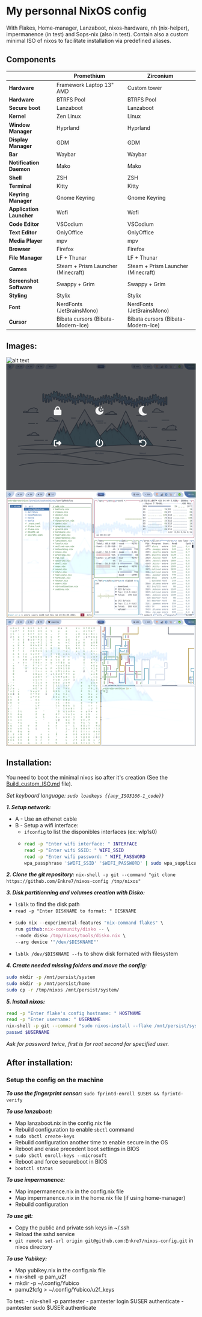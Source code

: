 # My personnal NixOS config
With Flakes, Home-manager, Lanzaboot, nixos-hardware, nh (nix-helper), impermanence (in test) and Sops-nix (also in test).
Contain also a custom minimal ISO of nixos to facilitate installation via predefined aliases.

## Components
|                          | Promethium                         | Zirconium                          |
|--------------------------|------------------------------------|------------------------------------|
| **Hardware**             | Framework Laptop 13" AMD           | Custom tower                       |
| **Hardware**             | BTRFS Pool                         | BTRFS Pool                         |
| **Secure boot**          | Lanzaboot                          | Lanzaboot                          |
| **Kernel**               | Zen Linux                          | Linux                              |
| **Window Manager**       | Hyprland                           | Hyprland                           |
| **Display Manager**      | GDM                                | GDM                                |
| **Bar**                  | Waybar                             | Waybar                             |
| **Notification Daemon**  | Mako                               | Mako                               |
| **Shell**                | ZSH                                | ZSH                                |
| **Terminal**             | Kitty                              | Kitty                              |
| **Keyring Manager**      | Gnome Keyring                      | Gnome Keyring                      |
| **Application Launcher** | Wofi                               | Wofi                               |
| **Code Editor**          | VSCodium                           | VSCodium                           |
| **Text Editor**          | OnlyOffice                         | OnlyOffice                         |
| **Media Player**         | mpv                                | mpv                                |
| **Browser**              | Firefox                            | Firefox                            |
| **File Manager**         | LF + Thunar                        | LF + Thunar                        |
| **Games**                | Steam + Prism Launcher (Minecraft) | Steam + Prism Launcher (Minecraft) |
| **Screenshot Software**  | Swappy + Grim                      | Swappy + Grim                      |
| **Styling**              | Stylix                             | Stylix                             |
| **Font**                 | NerdFonts (JetBrainsMono)          | NerdFonts (JetBrainsMono)          |
| **Cursor**               | Bibata cursors (Bibata-Modern-Ice) | Bibata cursors (Bibata-Modern-Ice) |

## Images:
![alt text](https://github.com/Enkre7/nixos-config/blob/main/images/zirconium_1.png)
![alt text](https://github.com/Enkre7/nixos-config/blob/main/images/promethium_1.png)
![alt text](https://github.com/Enkre7/nixos-config/blob/main/images/promethium_2.png)
![alt text](https://github.com/Enkre7/nixos-config/blob/main/images/promethium_3.png)

## Installation:
You need to boot the minimal nixos iso after it's creation (See the [Build_custom_ISO.md](Build_custom_ISO.md) file).

_Set keyboard language: ```sudo loadkeys {{any_ISO3166-1_code}}```_

***1. Setup network:***

- A - Use an ethenet cable
- B - Setup a wifi interface:
  - ```ifconfig``` to list the disponibles interfaces (ex: wlp1s0)
  - ```bash
    read -p "Enter wifi interface: " INTERFACE
    read -p "Enter wifi SSID: " WIFI_SSID
    read -p "Enter wifi password: " WIFI_PASSWORD
    wpa_passphrase '$WIFI_SSID' '$WIFI_PASSWORD' | sudo wpa_supplicant -B -i $INTERFACE -c /dev/stdin
    ```

***2. Clone the git repository:***
```nix-shell -p git --command "git clone https://github.com/Enkre7/nixos-config /tmp/nixos"```

***3. Disk partitionning and volumes creation with Disko:***
- ```lsblk``` to find the disk path
- ```read -p "Enter DISKNAME to format: " DISKNAME```
- ```nix
  sudo nix --experimental-features "nix-command flakes" \
  run github:nix-community/disko -- \
  --mode disko /tmp/nixos/tools/disko.nix \
  --arg device '"/dev/$DISKNAME"'
  ```
- ```lsblk /dev/$DISKNAME --fs``` to show disk formated with filesystem

***4. Create needed missing folders and move the config:***
```bash
sudo mkdir -p /mnt/persist/system
sudo mkdir -p /mnt/persist/home
sudo cp -r /tmp/nixos /mnt/persist/system/
```
***5. Install nixos:***
```bash
read -p "Enter flake's config hostname: " HOSTNAME
read -p "Enter username: " USERNAME
nix-shell -p git --command "sudo nixos-install --flake /mnt/persist/system/nixos#$HOSTNAME"
passwd $USERNAME
```
_Ask for password twice, first is for root second for specified user._

## After installation:
### Setup the config on the machine
***To use the fingerprint sensor:*** ```sudo fprintd-enroll $USER && fprintd-verify```

***To use lanzaboot:***
  - Map lanzaboot.nix in the config.nix file
  - Rebuild configuration to enable ```sbctl``` command
  - ```sudo sbctl create-keys```
  - Rebuild configuration another time to enable secure in the OS
  - Reboot and erase precedent boot settings in BIOS
  - ```sudo sbctl enroll-keys --microsoft```
  - Reboot and force secureboot in BIOS
  -  ```bootctl status```

***To use impermanence:***
  - Map impermanence.nix in the config.nix file
  - Map impermanence.nix in the home.nix file (if using home-manager)
  - Rebuild configuration

***To use git:***
  - Copy the public and private ssh keys in ~/.ssh
  - Reload the sshd service
  - ```git remote set-url origin git@github.com:Enkre7/nixos-config.git``` in nixos directory

***To use Yubikey:***
  - Map yubikey.nix in the config.nix file 
  - nix-shell -p pam_u2f
  - mkdir -p ~/.config/Yubico
  - pamu2fcfg > ~/.config/Yubico/u2f_keys
    
  To test: 
    - nix-shell -p pamtester
    - pamtester login $USER authenticate
    - pamtester sudo $USER authenticate
